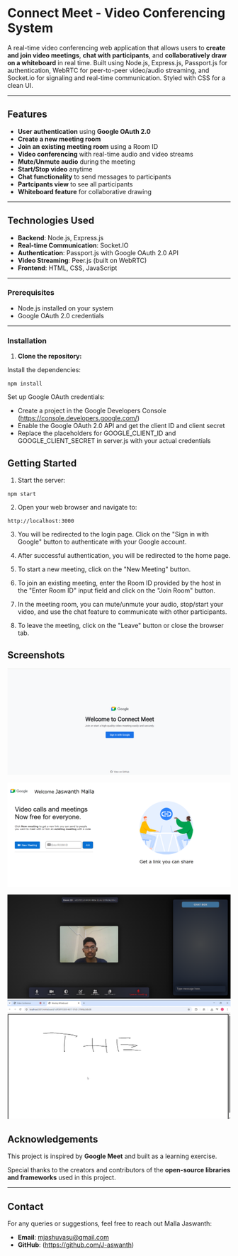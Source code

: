 # Connect Meet - Video Conferencing System

A real-time video conferencing web application that allows users to **create and join video meetings**, **chat with participants**, and **collaboratively draw on a whiteboard** in real time. Built using Node.js, Express.js, Passport.js for authentication, WebRTC for peer-to-peer video/audio streaming, and Socket.io for signaling and real-time communication. Styled with CSS for a clean UI.

---

##  Features
- **User authentication** using **Google OAuth 2.0**
- **Create a new meeting room**
- **Join an existing meeting room** using a Room ID
- **Video conferencing** with real-time audio and video streams
- **Mute/Unmute audio** during the meeting
- **Start/Stop video** anytime
- **Chat functionality** to send messages to participants
- **Partcipants view** to see all participants 
- **Whiteboard feature** for collaborative drawing

---

## Technologies Used
- **Backend**: Node.js, Express.js
- **Real-time Communication**: Socket.IO
- **Authentication**: Passport.js with Google OAuth 2.0 API
- **Video Streaming**: Peer.js (built on WebRTC)
- **Frontend**: HTML, CSS, JavaScript

---



### Prerequisites
- Node.js installed on your system
- Google OAuth 2.0 credentials

---

### Installation

1. **Clone the repository:**
 
Install the dependencies:
```
npm install
```

Set up Google OAuth credentials:
- Create a project in the Google Developers Console (https://console.developers.google.com/)
- Enable the Google OAuth 2.0 API and get the client ID and client secret
- Replace the placeholders for GOOGLE_CLIENT_ID and GOOGLE_CLIENT_SECRET in server.js with your actual credentials

##  Getting Started

1. Start the server:
```
npm start
```

2. Open your web browser and navigate to:
```
http://localhost:3000
```

3. You will be redirected to the login page. Click on the "Sign in with Google" button to authenticate with your Google account.

4. After successful authentication, you will be redirected to the home page.

5. To start a new meeting, click on the "New Meeting" button.

6. To join an existing meeting, enter the Room ID provided by the host in the "Enter Room ID" input field and click on the "Join Room" button.

7. In the meeting room, you can mute/unmute your audio, stop/start your video, and use the chat feature to communicate with other participants.

8. To leave the meeting, click on the "Leave" button or close the browser tab.

## Screenshots

![Home Page](./app_overview/2.png)

![Home Page](./app_overview/1.png)

![Home Page](./app_overview/3.png)
![Home Page](./app_overview/4.png)

## Acknowledgements
This project is inspired by **Google Meet** and built as a learning exercise.  

Special thanks to the creators and contributors of the **open-source libraries and frameworks** used in this project.  

---

## Contact
For any queries or suggestions, feel free to reach out Malla Jaswanth:  

- **Email**: mjashuvasu@gmail.com
- **GitHub**: (https://github.com/J-aswanth)

